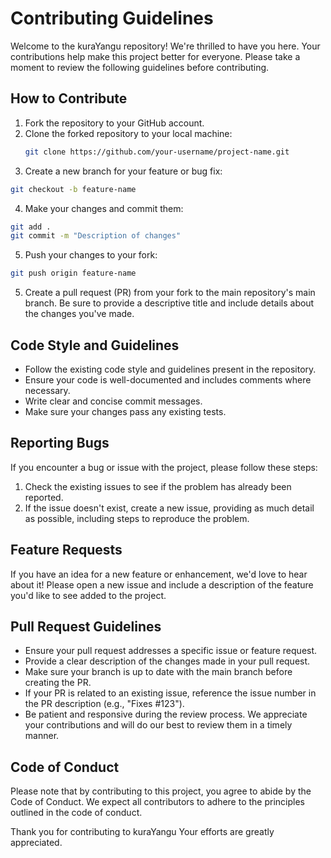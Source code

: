# Contributing Guidelines

Welcome to the kuraYangu repository! We're thrilled to have you here. Your contributions help make this project better for everyone. Please take a moment to review the following guidelines before contributing.

## How to Contribute

1. Fork the repository to your GitHub account.
2. Clone the forked repository to your local machine:
   ```bash
   git clone https://github.com/your-username/project-name.git
3. Create a new branch for your feature or bug fix:
```bash
git checkout -b feature-name
```
4. Make your changes and commit them:
 ```bash
git add .
git commit -m "Description of changes"
```
5. Push your changes to your fork:
 ```bash
git push origin feature-name
```
5. Create a pull request (PR) from your fork to the main repository's main branch. Be sure to provide a descriptive title and include details about the changes you've made.

## Code Style and Guidelines

- Follow the existing code style and guidelines present in the repository.
- Ensure your code is well-documented and includes comments where necessary.
- Write clear and concise commit messages.
- Make sure your changes pass any existing tests.

## Reporting Bugs

If you encounter a bug or issue with the project, please follow these steps:

1. Check the existing issues to see if the problem has already been reported.
2. If the issue doesn't exist, create a new issue, providing as much detail as possible, including steps to reproduce the problem.

## Feature Requests

If you have an idea for a new feature or enhancement, we'd love to hear about it! Please open a new issue and include a description of the feature you'd like to see added to the project.

## Pull Request Guidelines

- Ensure your pull request addresses a specific issue or feature request.
- Provide a clear description of the changes made in your pull request.
- Make sure your branch is up to date with the main branch before creating the PR.
- If your PR is related to an existing issue, reference the issue number in the PR description (e.g., "Fixes #123").
- Be patient and responsive during the review process. We appreciate your contributions and will do our best to review them in a timely manner.

## Code of Conduct

Please note that by contributing to this project, you agree to abide by the Code of Conduct. We expect all contributors to adhere to the principles outlined in the code of conduct.

Thank you for contributing to kuraYangu Your efforts are greatly appreciated.
